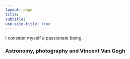 ```yaml
---
layout: page
title: 
subtitle:
use-site-title: true
---
```


I consider myself a passionate being.  
### Astronomy, photography and Vincent Van Gogh 

